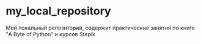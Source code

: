 # my_local_repository
Мой локальный репозиторий, содержит практические занятия по книге "A Byte of Python" и курсов Stepik
